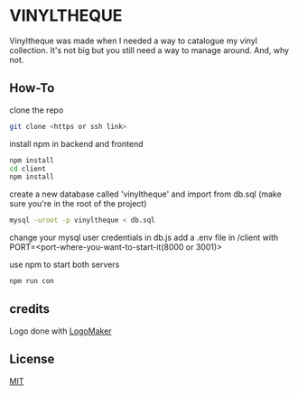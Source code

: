 # VINYLTHEQUE

Vinyltheque was made when I needed a way to catalogue my vinyl collection. It's not big but you still need a way to manage around. And, why not.

## How-To

clone the repo
```bash
git clone <https or ssh link>
```

install npm in backend and frontend
```bash
npm install
cd client
npm install
```

create a new database called 'vinyltheque' and import from db.sql (make sure you're in the root of the project)
```bash
mysql -uroot -p vinyltheque < db.sql
```

change your mysql user credentials in db.js
add a .env file in /client with PORT=<port-where-you-want-to-start-it(8000 or 3001)>

use npm to start both servers
```bash
npm run con
```

## credits
Logo done with [LogoMaker](https://logomakr.com/)

## License
[MIT](https://choosealicense.com/licenses/mit/)
